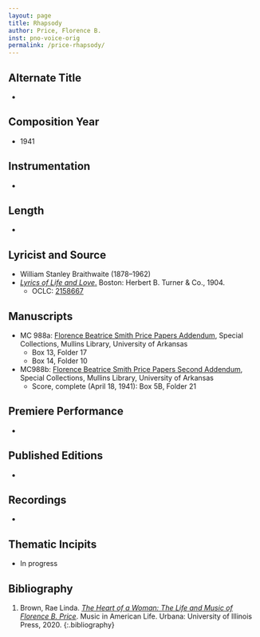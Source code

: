 ```yaml
---
layout: page
title: Rhapsody
author: Price, Florence B.
inst: pno-voice-orig
permalink: /price-rhapsody/
---
```


## Alternate Title
- 

## Composition Year
- 1941

## Instrumentation
- 

## Length
- 

## Lyricist and Source
- William Stanley Braithwaite (1878&ndash;1962)
- [*Lyrics of Life and Love*.](https://books.google.com/books?id=o94QAAAAYAAJ) Boston: Herbert B. Turner & Co., 1904.
    * OCLC: <a href="https://search.worldcat.org/title/2158667" target="_blank">2158667</a>

## Manuscripts
- MC 988a: <a href="https://uark.as.atlas-sys.com/repositories/2/resources/1522" target="_blank">Florence Beatrice Smith Price Papers Addendum</a>, Special Collections, Mullins Library, University of Arkansas
    * Box 13, Folder 17
    * Box 14, Folder 10
- MC988b: <a href="https://uark.as.atlas-sys.com/repositories/2/resources/696/" target="_blank">Florence Beatrice Smith Price Papers Second Addendum</a>, Special Collections, Mullins Library, University of Arkansas
    * Score, complete (April 18, 1941): Box 5B, Folder 21

## Premiere Performance
- 

## Published Editions
- 

## Recordings
- 

## Thematic Incipits
- In progress

## Bibliography
1. Brown, Rae Linda. <a href="https://www.worldcat.org/title/1122800180" target="_blank">*The Heart of a Woman: The Life and Music of Florence B. Price*</a>. Music in American Life. Urbana: University of Illinois Press, 2020.
{:.bibliography}
